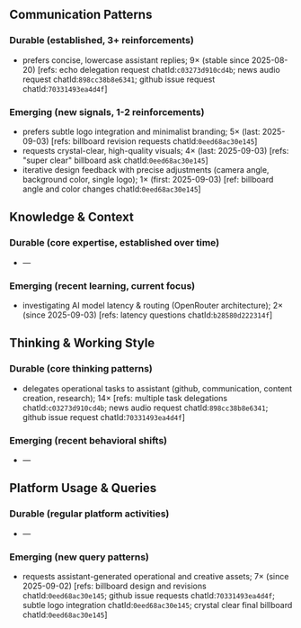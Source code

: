 ## Communication Patterns
### Durable (established, 3+ reinforcements)
- prefers concise, lowercase assistant replies; 9× (stable since 2025-08-20) [refs: echo delegation request chatId:`c03273d910cd4b`; news audio request chatId:`898cc38b8e6341`; github issue request chatId:`70331493ea4d4f`]

### Emerging (new signals, 1-2 reinforcements)
- prefers subtle logo integration and minimalist branding; 5× (last: 2025-09-03) [refs: billboard revision requests chatId:`0eed68ac30e145`]
- requests crystal-clear, high-quality visuals; 4× (last: 2025-09-03) [refs: "super clear" billboard ask chatId:`0eed68ac30e145`]
- iterative design feedback with precise adjustments (camera angle, background color, single logo); 1× (first: 2025-09-03) [ref: billboard angle and color changes chatId:`0eed68ac30e145`]

## Knowledge & Context
### Durable (core expertise, established over time)
- —

### Emerging (recent learning, current focus)
- investigating AI model latency & routing (OpenRouter architecture); 2× (since 2025-09-03) [refs: latency questions chatId:`b28580d222314f`]

## Thinking & Working Style
### Durable (core thinking patterns)
- delegates operational tasks to assistant (github, communication, content creation, research); 14× [refs: multiple task delegations chatId:`c03273d910cd4b`; news audio request chatId:`898cc38b8e6341`; github issue request chatId:`70331493ea4d4f`]

### Emerging (recent behavioral shifts)
- —

## Platform Usage & Queries
### Durable (regular platform activities)
- —

### Emerging (new query patterns)
- requests assistant-generated operational and creative assets; 7× (since 2025-09-02) [refs: billboard design and revisions chatId:`0eed68ac30e145`; github issue requests chatId:`70331493ea4d4f`; subtle logo integration chatId:`0eed68ac30e145`; crystal clear final billboard chatId:`0eed68ac30e145`]